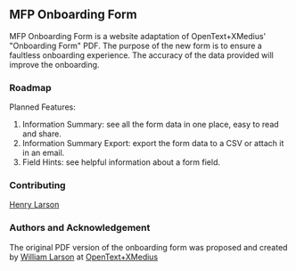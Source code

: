 ## MFP Onboarding Form

MFP Onboarding Form is a website adaptation of OpenText+XMedius' "Onboarding Form" PDF.
The purpose of the new form is to ensure a faultless onboarding experience.
The accuracy of the data provided will improve the onboarding.

### Roadmap
Planned Features:

1. Information Summary: see all the form data in one place, easy to read and share.
2. Information Summary Export: export the form data to a CSV or attach it in an email.
3. Field Hints: see helpful information about a form field.

### Contributing
[Henry Larson](https://github.com/hxl1116)

### Authors and Acknowledgement
The original PDF version of the onboarding form was proposed and created by 
[William Larson](https://www.linkedin.com/in/will-larson)
at [OpenText+XMedius](https://www.xmedius.com/)
